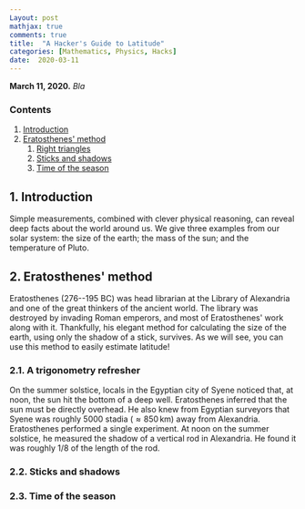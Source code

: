 ```yaml
---
Layout: post
mathjax: true
comments: true
title:  "A Hacker's Guide to Latitude"
categories: [Mathematics, Physics, Hacks]
date:  2020-03-11
---
```


**March 11, 2020.** *Bla*

### Contents

1. <a href="#sec-1">Introduction</a>
2. <a href="#sec-2">Eratosthenes' method</a>
   1. <a href="#sec-2-1">Right triangles</a>
   2. <a href="#sec-2-2">Sticks and shadows</a>
   3. <a href="#sec-2-3">Time of the season</a>

## 1. Introduction <a id="sec-1" name="sec-1"></a>

Simple measurements, combined with clever physical
reasoning, can reveal deep facts about the world around us.
We give three examples from our solar system: the size of the earth;
the mass of the sun; and the temperature of Pluto.

## 2. Eratosthenes' method <a id="sec-2" name="sec-2"></a>

Eratosthenes (276--195 BC) was head librarian at the Library of Alexandria
  and one of the great thinkers of the ancient world. 
The library was destroyed by invading Roman emperors,
  and most of Eratosthenes' work along with it.  Thankfully, his elegant method
  for calculating the size of the earth, using only the shadow of a
  stick, survives.
  As we will see, you can use this method to easily estimate latitude!

### 2.1. A trigonometry refresher <a id="sec-2-1" name="sec-2-1"></a>

  On the summer solstice, locals in the Egyptian city of
  Syene noticed that, at noon, the sun hit the bottom of a deep well.
  Eratosthenes inferred that the sun must be directly overhead.
He also knew from Egyptian surveyors that Syene was roughly $5000$
  stadia ($\approx 850 \,\mathrm{km}$) away from Alexandria.
  Eratosthenes performed a single experiment.  At noon on the summer
  solstice, he measured the shadow of a vertical rod in Alexandria.
  He found it was roughly $1/8$ of the length of the rod. 

### 2.2. Sticks and shadows <a id="sec-2-2" name="sec-2-2"></a>

### 2.3. Time of the season <a id="sec-2-3" name="sec-2-3"></a>
